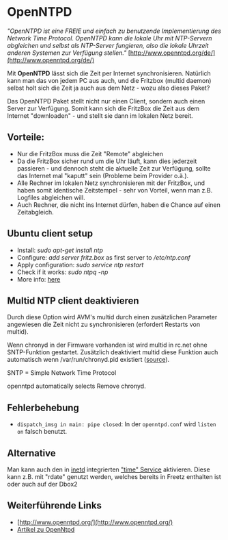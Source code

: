 OpenNTPD
========

*"OpenNTPD ist eine FREIE und einfach zu benutzende Implementierung des
Network Time Protocol. OpenNTPD kann die lokale Uhr mit NTP-Servern
abgleichen und selbst als NTP-Server fungieren, also die lokale Uhrzeit
anderen Systemen zur Verfügung stellen."*
[http://www.openntpd.org/de/](http://www.openntpd.org/de/)

Mit **OpenNTPD** lässt sich die Zeit per Internet synchronisieren.
Natürlich kann man das von jedem PC aus auch, und die Fritzbox (multid
daemon) selbst holt sich die Zeit ja auch aus dem Netz - wozu also
dieses Paket?

Das OpenNTPD Paket stellt nicht nur einen Client, sondern auch einen
Server zur Verfügung. Somit kann sich die FritzBox die Zeit aus dem
Internet "downloaden" - und stellt sie dann im lokalen Netz bereit.

Vorteile:
---------

-   Nur die FritzBox muss die Zeit "Remote" abgleichen
-   Da die FritzBox sicher rund um die Uhr läuft, kann dies jederzeit
    passieren - und dennoch steht die aktuelle Zeit zur Verfügung,
    sollte das Internet mal "kaputt" sein (Probleme beim Provider
    o.ä.).
-   Alle Rechner im lokalen Netz synchronisieren mit der FritzBox, und
    haben somit identische Zeitstempel - sehr von Vorteil, wenn man z.B.
    Logfiles abgleichen will.
-   Auch Rechner, die nicht ins Internet dürfen, haben die Chance auf
    einen Zeitabgleich.

Ubuntu client setup
-------------------

-   Install: *sudo apt-get install ntp*
-   Configure: *add server fritz.box* as first server to */etc/ntp.conf*
-   Apply configuration: *sudo service ntp restart*
-   Check if it works: *sudo ntpq -np*
-   More info:
    [here](https://help.ubuntu.com/community/UbuntuTime)

Multid NTP client deaktivieren
------------------------------

Durch diese Option wird AVM's multid durch einen zusätzlichen Parameter
angewiesen die Zeit nicht zu synchronisieren (erfordert Restarts von
multid).

Wenn chronyd in der Firmware vorhanden ist wird multid in rc.net ohne
SNTP-Funktion gestartet. Zusätzlich deaktiviert multid diese Funktion
auch automatisch wenn /var/run/chronyd.pid existiert
([source](http://www.wehavemorefun.de/fritzbox/index.php/Multid#Aufruf)).

SNTP = Simple Network Time Protocol

openntpd automatically selects Remove chronyd.

Fehlerbehebung
--------------

-   `dispatch_imsg in main: pipe closed`: In der `openntpd.conf` wird
    `listen on` falsch benutzt.

Alternative
-----------

Man kann auch den in [inetd](inetd.html#user) integrierten
["time"
Service](http://en.wikipedia.org/wiki/Time_Protocol)
aktivieren. Diese kann z.B. mit "rdate" genutzt werden, welches
bereits in Freetz enthalten ist oder auch auf der Dbox2

Weiterführende Links
--------------------

-   [http://www.openntpd.org/](http://www.openntpd.org/)
-   [Artikel zu
    OpenNtpd](http://www.zdnet.de/builder/program/0,39023551,39191851,00.htm)

